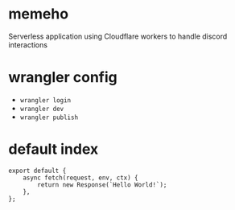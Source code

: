 # memeho

Serverless application using Cloudflare workers to handle discord interactions

# wrangler config

* `wrangler login`
* `wrangler dev`
* `wrangler publish`

# default index

```
export default {
	async fetch(request, env, ctx) {
		return new Response(`Hello World!`);
	},
};

```
